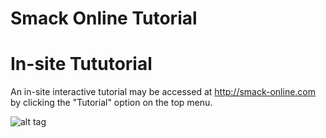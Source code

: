 # Smack Online Tutorial

# In-site Tututorial

An in-site interactive tutorial may be accessed at http://smack-online.com by clicking the "Tutorial" option on the top menu.

![alt tag](https://raw.githubusercontent.com/jakesebright/smack_online_tutorial/master/tutorial_option.png)
